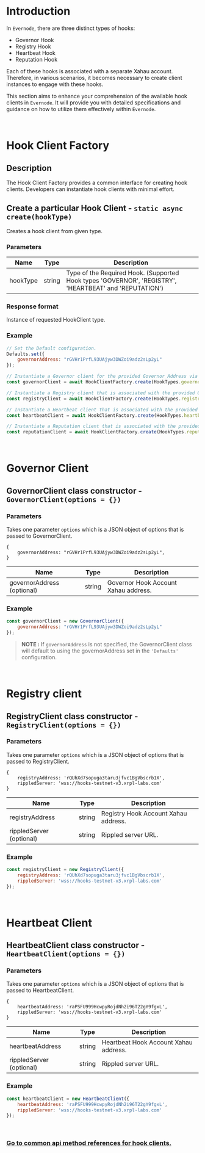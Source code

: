 # Introduction

In `Evernode`, there are three distinct types of hooks:
- Governor Hook
- Registry Hook
- Heartbeat Hook
- Reputation Hook

Each of these hooks is associated with a separate Xahau account. Therefore, in various scenarios, it becomes necessary to create client instances to engage with these hooks.

This section aims to enhance your comprehension of the available hook clients in `Evernode`. It will provide you with detailed specifications and guidance on how to utilize them effectively within `Evernode`.

<br/>

# Hook Client Factory

## Description
The Hook Client Factory provides a common interface for creating hook clients. Developers can instantiate hook clients with minimal effort.

## Create a particular Hook Client - `static async create(hookType)`
Creates a hook client from given type.

### Parameters
| Name     | Type   | Description                                                                                            |
| -------- | ------ | ------------------------------------------------------------------------------------------------------ |
| hookType | string | Type of the Required Hook. (Supported Hook types 'GOVERNOR', 'REGISTRY', 'HEARTBEAT' and 'REPUTATION') |

### Response format
Instance of requested HookClient type.

### Example
```javascript
// Set the Default configuration.
Defaults.set({
    governorAddress: "rGVHr1PrfL93UAjyw3DWZoi9adz2sLp2yL"
});

// Instantiate a Governor client for the provided Governor Address via HookClientFactory.
const governorClient = await HookClientFactory.create(HookTypes.governor);

// Instantiate a Registry client that is associated with the provided Governor Address via HookClientFactory.
const registryClient = await HookClientFactory.create(HookTypes.registry);

// Instantiate a Heartbeat client that is associated with the provided Governor Address via HookClientFactory.
const heartbeatClient = await HookClientFactory.create(HookTypes.heartbeat);

// Instantiate a Reputation client that is associated with the provided Governor Address via HookClientFactory.
const reputationClient = await HookClientFactory.create(HookTypes.reputation);
```
<br/>

# Governor Client

## GovernorClient class constructor - `GovernorClient(options = {})`

### Parameters
Takes one parameter `options` which is a JSON object of options that is passed to GovernorClient.
```
{
    governorAddress: "rGVHr1PrfL93UAjyw3DWZoi9adz2sLp2yL",
}
```
| Name                       | Type   | Description                          |
| -------------------------- | ------ | ------------------------------------ |
| governorAddress (optional) | string | Governor Hook Account Xahau address. |

### Example
```javascript
const governorClient = new GovernorClient({
    governorAddress: "rGVHr1PrfL93UAjyw3DWZoi9adz2sLp2yL"
});
```
>__NOTE :__  If `governorAddress` is not specified, the GovernorClient class will default to using the governorAddress set in the `'Defaults'` configuration.

<br>

# Registry client

## RegistryClient class constructor - `RegistryClient(options = {})`

### Parameters
Takes one parameter `options` which is a JSON object of options that is passed to RegistryClient.
```
{
    registryAddress: 'rQUhXd7sopuga3taru3jfvc1BgVbscrb1X',
    rippledServer: 'wss://hooks-testnet-v3.xrpl-labs.com'
}
```
| Name                     | Type   | Description                          |
| ------------------------ | ------ | ------------------------------------ |
| registryAddress          | string | Registry Hook Account Xahau address. |
| rippledServer (optional) | string | Rippled server URL.                  |

### Example
```javascript
const registryClient = new RegistryClient({
    registryAddress: 'rQUhXd7sopuga3taru3jfvc1BgVbscrb1X',
    rippledServer: 'wss://hooks-testnet-v3.xrpl-labs.com'
});
```
<br>

# Heartbeat Client

## HeartbeatClient class constructor - `HeartbeatClient(options = {})`

### Parameters
Takes one parameter `options` which is a JSON object of options that is passed to HeartbeatClient.
```
{
    heartbeatAddress: 'raPSFU999HcwpyRojdNh2i96T22gY9fgxL',
    rippledServer: 'wss://hooks-testnet-v3.xrpl-labs.com'
}
```
| Name                     | Type   | Description                           |
| ------------------------ | ------ | ------------------------------------- |
| heartbeatAddress         | string | Heartbeat Hook Account Xahau address. |
| rippledServer (optional) | string | Rippled server URL.                   |

### Example
```javascript
const heartbeatClient = new HeartbeatClient({
    heartbeatAddress: 'raPSFU999HcwpyRojdNh2i96T22gY9fgxL',
    rippledServer: 'wss://hooks-testnet-v3.xrpl-labs.com'
});
```

<br>

### [Go to common api method references for hook clients.](reference-api-common.md)<br><br>


